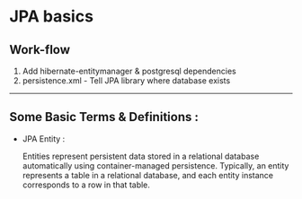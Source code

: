 # JPA basics

## Work-flow

1. Add hibernate-entitymanager & postgresql dependencies
2. persistence.xml - Tell JPA library where database exists 

--- 


## Some Basic Terms & Definitions :

* JPA Entity :

    Entities represent persistent data stored in a relational database automatically using container-managed persistence. Typically, an entity represents a table in a relational database, and each entity instance corresponds to a row in that table.